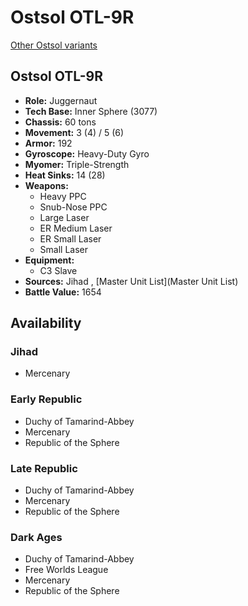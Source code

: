 # Ostsol OTL-9R 

[Other Ostsol variants](../ostsol.md) 

## Ostsol OTL-9R 

- **Role:** Juggernaut 
- **Tech Base:** Inner Sphere (3077) 
- **Chassis:** 60 tons 
- **Movement:** 3 (4) / 5 (6) 
- **Armor:** 192 
- **Gyroscope:** Heavy-Duty Gyro 
- **Myomer:** Triple-Strength 
- **Heat Sinks:** 14 (28) 
- **Weapons:** 
  - Heavy PPC 
  - Snub-Nose PPC 
  - Large Laser 
  - ER Medium Laser 
  - ER Small Laser 
  - Small Laser 
- **Equipment:** 
  - C3 Slave 
- **Sources:** Jihad , [Master Unit List](Master Unit List) 
- **Battle Value:** 1654 

## Availability 

### Jihad 

- Mercenary 

### Early Republic 

- Duchy of Tamarind-Abbey 
- Mercenary 
- Republic of the Sphere 

### Late Republic 

- Duchy of Tamarind-Abbey 
- Mercenary 
- Republic of the Sphere 

### Dark Ages 

- Duchy of Tamarind-Abbey 
- Free Worlds League 
- Mercenary 
- Republic of the Sphere 

